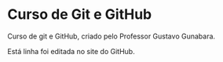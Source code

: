 # Curso de Git e GitHub

Curso de git e GitHub, criado pelo Professor Gustavo Gunabara.

Está linha foi editada no site do GitHub.


